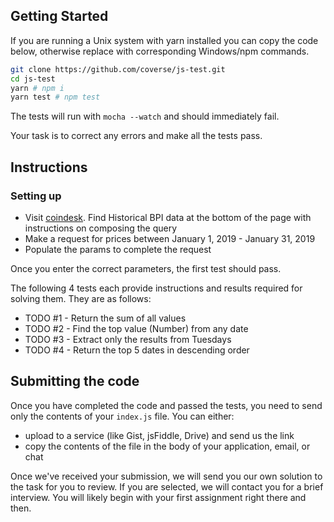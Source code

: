 ## Getting Started

If you are running a Unix system with yarn installed you can copy the code below, otherwise replace with corresponding Windows/npm commands.

```sh
git clone https://github.com/coverse/js-test.git
cd js-test
yarn # npm i
yarn test # npm test
```

The tests will run with `mocha --watch` and should immediately fail.

Your task is to correct any errors and make all the tests pass.

## Instructions

### Setting up

  - Visit [coindesk](http://web.archive.org/web/20210205071604/https://www.coindesk.com/coindesk-api). Find Historical BPI data at the bottom of the page with instructions on composing the query
  - Make a request for prices between January 1, 2019 - January 31, 2019
  - Populate the params to complete the request

Once you enter the correct parameters, the first test should pass.

The following 4 tests each provide instructions and results required for solving them. They are as follows:
- TODO #1 - Return the sum of all values
- TODO #2 - Find the top value (Number) from any date
- TODO #3 - Extract only the results from Tuesdays
- TODO #4 - Return the top 5 dates in descending order

## Submitting the code

Once you have completed the code and passed the tests, you need to send only the contents of your `index.js` file. You can either:

- upload to a service (like Gist, jsFiddle, Drive) and send us the link
- copy the contents of the file in the body of your application, email, or chat

Once we've received your submission, we will send you our own solution to the task for you to review. If you are selected, we will contact you for a brief interview. You will likely begin with your first assignment right there and then.

[coindesk]: https://www.coindesk.com/api
